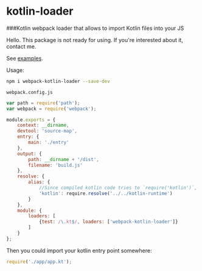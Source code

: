 # kotlin-loader

###Kotlin webpack loader that allows to import Kotlin files into your JS

Hello. This package is not ready for using. If you're interested about it, contact me.

See [examples](./examples/).

Usage:

```sh
npm i webpack-kotlin-loader --save-dev
```


`webpack.config.js`
```js
var path = require('path');
var webpack = require('webpack');

module.exports = {
    context: __dirname,
    devtool: 'source-map',
    entry: {
        main: './entry'
    },
    output: {
        path: __dirname + '/dist',
        filename: 'build.js'
    },
    resolve: {
        alias: {
            //Since compiled kotlin code tries to `require('kotlin')`, we have to tell him where it is
            'kotlin': require.resolve('../../kotlin-runtime')
        }
    },
    module: {
        loaders: [
            {test: /\.kt$/, loaders: ['webpack-kotlin-loader']}
        ]
    }
};
```

Then you could import your kotlin entry point somewhere:
```js
require('./app/app.kt');
```